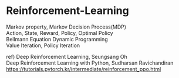# Reinforcement-Learning


Markov property, Markov Decision Process(MDP)  
Action, State, Reward, Policy, Optimal Policy  
Bellmann Equation
Dynamic Programming  
Value Iteration, Policy Iteration


ref) Deep Reinforcement Learning, Seungsang Oh  
Deep Reinforcement Learning with Python, Sudharsan Ravichandiran  
https://tutorials.pytorch.kr/intermediate/reinforcement_ppo.html
